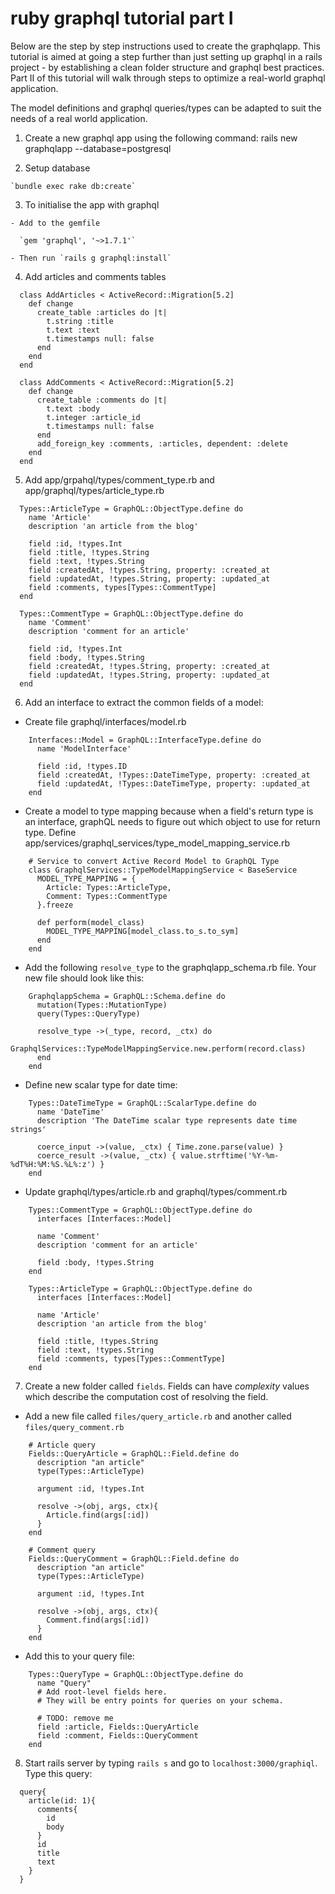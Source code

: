 # ruby graphql tutorial part I

Below are the step by step instructions used to create the graphqlapp. This tutorial is aimed at going a step further than just setting up graphql in a rails project - by establishing a clean folder structure and graphql best practices. Part II of this tutorial will walk through steps to optimize a real-world graphql application.

The model definitions and graphql queries/types can be adapted to suit the needs of a real world application.

  1. Create a new graphql app using the following command:
  rails new graphqlapp --database=postgresql

  2. Setup database

    `bundle exec rake db:create`

  3. To initialise the app with graphql

    - Add to the gemfile

      `gem 'graphql', '~>1.7.1'`

    - Then run `rails g graphql:install`

  4. Add articles and comments tables

  ```
    class AddArticles < ActiveRecord::Migration[5.2]
      def change
        create_table :articles do |t|
          t.string :title
          t.text :text
          t.timestamps null: false
        end
      end
    end
  ```

  ```
    class AddComments < ActiveRecord::Migration[5.2]
      def change
        create_table :comments do |t|
          t.text :body
          t.integer :article_id
          t.timestamps null: false
        end
        add_foreign_key :comments, :articles, dependent: :delete
      end
    end
  ```

  5. Add app/grpahql/types/comment_type.rb and app/graphql/types/article_type.rb

  ```
    Types::ArticleType = GraphQL::ObjectType.define do
      name 'Article'
      description 'an article from the blog'

      field :id, !types.Int
      field :title, !types.String
      field :text, !types.String
      field :createdAt, !types.String, property: :created_at
      field :updatedAt, !types.String, property: :updated_at
      field :comments, types[Types::CommentType]
    end
  ```

  ```
    Types::CommentType = GraphQL::ObjectType.define do
      name 'Comment'
      description 'comment for an article'

      field :id, !types.Int
      field :body, !types.String
      field :createdAt, !types.String, property: :created_at
      field :updatedAt, !types.String, property: :updated_at
    end
  ```

  6. Add an interface to extract the common fields of a model:
  - Create file graphql/interfaces/model.rb

  ```
      Interfaces::Model = GraphQL::InterfaceType.define do
        name 'ModelInterface'

        field :id, !types.ID
        field :createdAt, !Types::DateTimeType, property: :created_at
        field :updatedAt, !Types::DateTimeType, property: :updated_at
      end
  ```

   - Create a model to type mapping because when a field's return type is an interface, graphQL needs to figure out which object to use for return type. Define app/services/graphql_services/type_model_mapping_service.rb

  ```
      # Service to convert Active Record Model to GraphQL Type
      class GraphqlServices::TypeModelMappingService < BaseService
        MODEL_TYPE_MAPPING = {
          Article: Types::ArticleType,
          Comment: Types::CommentType
        }.freeze

        def perform(model_class)
          MODEL_TYPE_MAPPING[model_class.to_s.to_sym]
        end
      end
  ```

   - Add the following `resolve_type` to the graphqlapp_schema.rb file. Your new file should look like this:
  ```
      GraphqlappSchema = GraphQL::Schema.define do
        mutation(Types::MutationType)
        query(Types::QueryType)

        resolve_type ->(_type, record, _ctx) do
          GraphqlServices::TypeModelMappingService.new.perform(record.class)
        end
      end
  ```

   - Define new scalar type for date time:

  ```
      Types::DateTimeType = GraphQL::ScalarType.define do
        name 'DateTime'
        description 'The DateTime scalar type represents date time strings'

        coerce_input ->(value, _ctx) { Time.zone.parse(value) }
        coerce_result ->(value, _ctx) { value.strftime('%Y-%m-%dT%H:%M:%S.%L%:z') }
      end
  ```

   - Update graphql/types/article.rb and graphql/types/comment.rb

  ```
      Types::CommentType = GraphQL::ObjectType.define do
        interfaces [Interfaces::Model]

        name 'Comment'
        description 'comment for an article'

        field :body, !types.String
      end
  ```

  ```
      Types::ArticleType = GraphQL::ObjectType.define do
        interfaces [Interfaces::Model]

        name 'Article'
        description 'an article from the blog'

        field :title, !types.String
        field :text, !types.String
        field :comments, types[Types::CommentType]
      end

  ```


  7. Create a new folder called `fields`. Fields can have _complexity_ values which describe the computation cost of resolving the field.


  - Add a new file called `files/query_article.rb` and another called `files/query_comment.rb`

  ```
      # Article query
      Fields::QueryArticle = GraphQL::Field.define do
        description "an article"
        type(Types::ArticleType)

        argument :id, !types.Int

        resolve ->(obj, args, ctx){
          Article.find(args[:id])
        }
      end

  ```

  ```
      # Comment query
      Fields::QueryComment = GraphQL::Field.define do
        description "an article"
        type(Types::ArticleType)

        argument :id, !types.Int

        resolve ->(obj, args, ctx){
          Comment.find(args[:id])
        }
      end
  ```

  - Add this to your query file:

  ```
      Types::QueryType = GraphQL::ObjectType.define do
        name "Query"
        # Add root-level fields here.
        # They will be entry points for queries on your schema.

        # TODO: remove me
        field :article, Fields::QueryArticle
        field :comment, Fields::QueryComment
      end
  ```

  8. Start rails server by typing `rails s` and go to `localhost:3000/graphiql`. Type this query:
  ```
    query{
      article(id: 1){
        comments{
          id
          body
        }
        id
        title
        text
      }
    }
  ```
